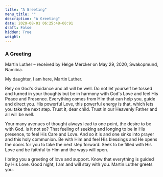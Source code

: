 ```yaml
---
title: "A Greeting"
menu_title: ""
description: "A Greeting"
date: 2020-08-01 06:25:48+00:91
draft: False
hidden: True
weight:
---
```

### A Greeting

Martin Luther – received by Helge Mercker on May 29, 2020, Swakopmund, Namibia.

My daughter, I am here, Martin Luther.

Rely on God's Guidance and all will be well. Do not let yourself be tossed and turned in your thoughts but be in harmony with God's Love and feel His Peace and Presence. Everything comes from Him that can help you, guide and direct you. His powerful Love, this powerful energy is that, which lets you take the next step. Trust it, dear child. Trust in our Heavenly Father and all will be well.

Your many avenues of thought always lead to one point, the desire to be with God. Is it not so? That feeling of seeking and longing to be in His presence, to feel His Care and Love. And so it is and one sinks into prayer and this holy communion. Be with Him and feel His blessings and He opens the doors for you to take the next step forward. Seek to be filled with His Love and be faithful to Him and the ways will open. 

I bring you a greeting of love and support. Know that everything is guided by His Love. Good night, I am and will stay with you. Martin Luther greets you.
